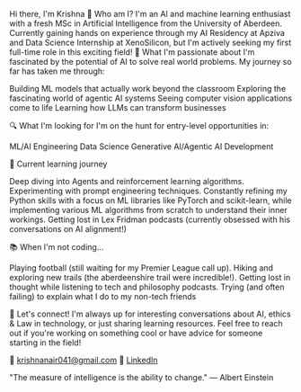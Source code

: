 Hi there, I'm Krishna 👋
Who am I?
I'm an AI and machine learning enthusiast with a fresh MSc in Artificial Intelligence from the University of Aberdeen. Currently gaining hands on experience through my AI Residency at Apziva and Data Science Internship at XenoSilicon, but I'm actively seeking my first full-time role in this exciting field!
🚀 What I'm passionate about
I'm fascinated by the potential of AI to solve real world problems. My journey so far has taken me through:

Building ML models that actually work beyond the classroom
Exploring the fascinating world of agentic AI systems
Seeing computer vision applications come to life
Learning how LLMs can transform businesses

🔍 What I'm looking for
I'm on the hunt for entry-level opportunities in:

ML/AI Engineering
Data Science
Generative AI/Agentic AI Development

🌱 Current learning journey

Deep diving into Agents and reinforcement learning algorithms.
Experimenting with prompt engineering techniques.
Constantly refining my Python skills with a focus on ML libraries like PyTorch and scikit-learn, while implementing various ML algorithms from scratch to understand their inner workings.
Getting lost in Lex Fridman podcasts (currently obsessed with his conversations on AI alignment!)

📚 When I'm not coding...

Playing football (still waiting for my Premier League call up).
Hiking and exploring new trails (the aberdeenshire trail were incredible!).
Getting lost in thought while listening to tech and philosophy podcasts.
Trying (and often failing) to explain what I do to my non-tech friends

🤝 Let's connect!
I'm always up for interesting conversations about AI, ethics & Law in technology, or just sharing learning resources. Feel free to reach out if you're working on something cool or have advice for someone starting in the field!

📧 krishnanair041@gmail.com
🔗 [LinkedIn](https://www.linkedin.com/in/krishna-nair-46621987/)

"The measure of intelligence is the ability to change." — Albert Einstein
<!---
krishna11-dot/krishna11-dot is a ✨ special ✨ repository because its `README.md` (this file) appears on your GitHub profile.
You can click the Preview link to take a look at your changes.
--->

